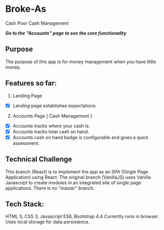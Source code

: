 # Broke-As
Cash Poor Cash Management

**_Go to the "Accounts" page to see the core functionality_**

## Purpose
The purpose of this app is for money management when you have little money.

## Features so far:
1. Landing Page
- [x] Landing page establishes expectations.
2. Accounts Page [ Cash Management ]
- [x] Accounts tracks where your cash is.
- [x] Accounts tracks total cash on hand.
- [x] Accounts cash on hand badge is configurable and gives a quick assessment.

## Technical Challenge
This branch (React) is to implement the app as an SPA (Single Page Application) using React.
The original branch (VanillaJS) uses Vanilla Javascript to create modules in an integrated site of single page applications.
There is no "master" branch.

## Tech Stack:
HTML 5, CSS 3, Javascript ES6, Bootstrap 4.4
Currently runs in browser. Uses local storage for data persistence.
